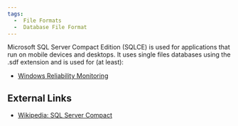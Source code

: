 ```yaml
---
tags:
  -  File Formats
  -  Database File Format
---
```

Microsoft SQL Server Compact Edition (SQLCE) is used for applications
that run on mobile devices and desktops. It uses single files databases
using the .sdf extension and is used for (at least):

- [Windows Reliability
  Monitoring](windows#reliability_monitoring.md)

## External Links

- [Wikipedia: SQL Server
  Compact](http://en.wikipedia.org/wiki/SQL_Server_Compact)